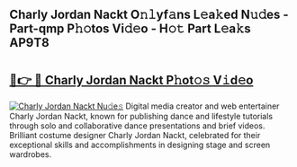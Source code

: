 ## Charly Jordan Nackt O𝚗𝚕yf𝚊ns L𝚎a𝚔ed N𝚞𝚍es - Part-qmp P𝚑𝚘tos Vi𝚍𝚎o - H𝚘𝚝 Part L𝚎a𝚔s AP9T8

# <h2><a href="http://kf3a07.oniu.top/?m=Charly+Jordan+Nackt">🔗👉 🔴 Charly Jordan Nackt P𝚑ot𝚘𝚜 V𝚒d𝚎o</a></h2>

[![Charly Jordan Nackt Nu𝚍e𝚜](https://i.imgur.com/0qMVB7G.gif)](http://kf3a07.oniu.top/?m=Charly+Jordan+Nackt)
Digital media creator and web entertainer Charly Jordan Nackt, known for publishing dance and lifestyle tutorials through solo and collaborative dance presentations and brief videos. Brilliant costume designer Charly Jordan Nackt, celebrated for their exceptional skills and accomplishments in designing stage and screen wardrobes.  
